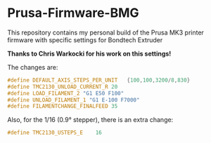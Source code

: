# Prusa-Firmware-BMG

This repository contains my personal build of the Prusa MK3 printer firmware with specific settings for Bondtech Extruder

__Thanks to Chris Warkocki for his work on this settings!__

The changes are:

``` C
#define DEFAULT_AXIS_STEPS_PER_UNIT   {100,100,3200/8,830}
#define TMC2130_UNLOAD_CURRENT_R 20
#define LOAD_FILAMENT_2 "G1 E50 F100"
#define UNLOAD_FILAMENT_1 "G1 E-100 F7000"
#define FILAMENTCHANGE_FINALFEED 35
```


Also, for the 1/16 (0.9° stepper), there is an extra change:

``` C
#define TMC2130_USTEPS_E    16
```
